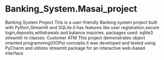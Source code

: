 # Banking_System.Masai_project
Banking System Project
This is a user-friendly Banking system project built with Python,Streamlit and SQLite.it has features like user registration,secure login,deposits,withdrawals and balance inquiries.
packages used: sqlite3
               streamlit
               re
classes: Customer
         ATM
This project demonstrates object oriented programming(OOPs) concepts.it was developed and tested using PyCharm and utilizes streamlit package for an interactive web-based interface       
